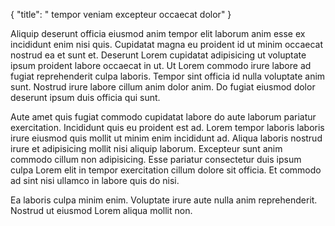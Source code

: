 {
  "title": " tempor veniam excepteur occaecat dolor"
}

Aliquip deserunt officia eiusmod anim tempor elit laborum anim esse ex incididunt enim nisi quis. Cupidatat magna eu proident id ut minim occaecat nostrud ea et sunt et. Deserunt Lorem cupidatat adipisicing ut voluptate ipsum proident labore occaecat in ut. Ut Lorem commodo irure labore ad fugiat reprehenderit culpa laboris. Tempor sint officia id nulla voluptate anim sunt. Nostrud irure labore cillum anim dolor anim. Do fugiat eiusmod dolor deserunt ipsum duis officia qui sunt.

Aute amet quis fugiat commodo cupidatat labore do aute laborum pariatur exercitation. Incididunt quis eu proident est ad. Lorem tempor laboris laboris irure eiusmod quis mollit ut minim enim incididunt ad. Aliqua laboris nostrud irure et adipisicing mollit nisi aliquip laborum. Excepteur sunt anim commodo cillum non adipisicing. Esse pariatur consectetur duis ipsum culpa Lorem elit in tempor exercitation cillum dolore sit officia. Et commodo ad sint nisi ullamco in labore quis do nisi.

Ea laboris culpa minim enim. Voluptate irure aute nulla anim reprehenderit. Nostrud ut eiusmod Lorem aliqua mollit non.